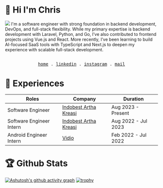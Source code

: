 # 👋 Hi I'm Chris
<img src="https://komarev.com/ghpvc/?username=haneure&color=red&style=for-the-badge"/>
I'm a software engineer with strong foundation in backend development, DevOps, and full-stack flexibility. While my primary expertise is backend development with Laravel, Python, and Go, I’ve also contributed to frontend projects using Vue.js and React. More recently, I’ve been learning to build AI-focused SaaS tools with TypeScript and Next.js to deepen my experience with scalable full-stack development.

  
<p align="center">
  <br />
  <samp>
    <a href="https://haneure-old.vercel.app/)">home</a> .
    <a href="https://www.linkedin.com/in/haneure/" target="_blank">linkedin</a> .
    <a href="https://www.instagram.com/christianrh__" target="_blank">instagram</a> .
<!--     <a href="https://open.spotify.com/user/eragiare " target="_blank">spotify</a> . -->
    <a href="mailto:chris.richard.halim@gmail.com">mail</a>
  </samp>
</p>

# 🏢 Experiences
| Roles | Company | Duration |
| --- | --- | --- |
| Software Engineer | [Indobest Artha Kreasi](https://iak.id/) | Aug 2023 - Present |
| Software Engineer Intern | [Indobest Artha Kreasi](https://iak.id/) | Aug 2022 - Jul 2023 |
| Android Engineer Intern | [Vidio](https://www.vidio.com/) | Feb 2022 - Jul 2022 |
 
# 🏆 Github Stats
[![Ashutosh's github activity graph](https://github-readme-activity-graph.vercel.app/graph?username=haneure&theme=tokyo-night&hide_border=true&area=true&grid=false&custom_title=My%20activity)](https://github.com/ashutosh00710/github-readme-activity-graph)
[![trophy](https://github-profile-trophy.vercel.app/?username=haneure&theme=tokyo-night&column=8&no-bg=false&no-frame=true&margin-h=15&margin-w=15&rank=-C)](https://github.com/ryo-ma/github-profile-trophy)
